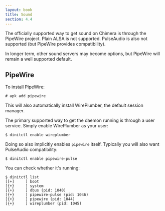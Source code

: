 ```yaml
---
layout: book
title: Sound
section: 4.4
---
```


The officially supported way to get sound on Chimera is through
the PipeWire project. Plain ALSA is not supported. PulseAudio
is also not supported (but PipeWire provides compatibility).

In longer term, other sound servers may become options, but
PipeWire will remain a well supported default.

## PipeWire

To install PipeWire:

```
# apk add pipewire
```

This will also automatically install WirePlumber, the default
session manager.

The primary supported way to get the daemon running is through
a user service. Simply enable WirePlumber as your user:

```
$ dinitctl enable wireplumber
```

Doing so also implicitly enables `pipewire` itself. Typically
you will also want PulseAudio compatibility:

```
$ dinitctl enable pipewire-pulse
```

You can check whether it's running:

```
$ dinitctl list
[[+]     ] boot
[{+}     ] system
[{+}     ] dbus (pid: 1040)
[{+}     ] pipewire-pulse (pid: 1046)
[{+}     ] pipewire (pid: 1044)
[{+}     ] wireplumber (pid: 1045)
```
